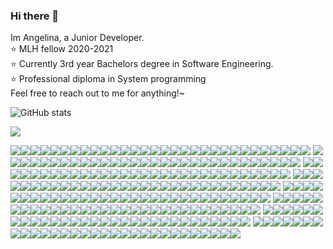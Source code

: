 ### Hi there 👋
Im Angelina, a Junior Developer.  
:star: MLH fellow 2020-2021  
:star: Currently 3rd year Bachelors degree in Software Engineering.  
:star: Professional diploma in System programming  
Feel free to reach out to me for anything!~

![GitHub stats](https://github-readme-stats.vercel.app/api?username=angelinag&show_icons=true&count_private=true&theme=synthwave)

![](https://profile-counter.glitch.me/angelinag/count.svg)

![](https://img.shields.io/badge/%20-%20-blue?style=flat-square&logo=angular&logoColor=blue)![](https://img.shields.io/badge/%20-%20-blue?style=flat-square&logo=angular&logoColor=blue)![](https://img.shields.io/badge/%20-%20-blue?style=flat-square&logo=angular&logoColor=blue)![](https://img.shields.io/badge/%20-%20-blue?style=flat-square&logo=angular&logoColor=blue)![](https://img.shields.io/badge/%20-%20-blue?style=flat-square&logo=angular&logoColor=blue)![](https://img.shields.io/badge/%20-%20-blue?style=flat-square&logo=angular&logoColor=blue)![](https://img.shields.io/badge/%20-%20-blue?style=flat-square&logo=angular&logoColor=blue)![](https://img.shields.io/badge/%20-%20-blue?style=flat-square&logo=angular&logoColor=blue)![](https://img.shields.io/badge/%20-%20-blue?style=flat-square&logo=angular&logoColor=blue)![](https://img.shields.io/badge/%20-%20-blue?style=flat-square&logo=angular&logoColor=blue)![](https://img.shields.io/badge/%20-%20-blue?style=flat-square&logo=angular&logoColor=blue)![](https://img.shields.io/badge/%20-%20-blue?style=flat-square&logo=angular&logoColor=blue)![](https://img.shields.io/badge/%20-%20-blue?style=flat-square&logo=angular&logoColor=blue)![](https://img.shields.io/badge/%20-%20-blue?style=flat-square&logo=angular&logoColor=blue)![](https://img.shields.io/badge/%20-%20-blue?style=flat-square&logo=angular&logoColor=blue)![](https://img.shields.io/badge/%20-%20-blue?style=flat-square&logo=angular&logoColor=blue)![](https://img.shields.io/badge/%20-%20-blue?style=flat-square&logo=angular&logoColor=blue)![](https://img.shields.io/badge/%20-%20-blue?style=flat-square&logo=angular&logoColor=blue)![](https://img.shields.io/badge/%20-%20-blue?style=flat-square&logo=angular&logoColor=blue)![](https://img.shields.io/badge/%20-%20-blue?style=flat-square&logo=angular&logoColor=blue)![](https://img.shields.io/badge/%20-%20-blue?style=flat-square&logo=angular&logoColor=blue)![](https://img.shields.io/badge/%20-%20-blue?style=flat-square&logo=angular&logoColor=blue)![](https://img.shields.io/badge/%20-%20-blue?style=flat-square&logo=angular&logoColor=blue)![](https://img.shields.io/badge/%20-%20-blue?style=flat-square&logo=angular&logoColor=blue)![](https://img.shields.io/badge/%20-%20-blue?style=flat-square&logo=angular&logoColor=blue)![](https://img.shields.io/badge/%20-%20-blue?style=flat-square&logo=angular&logoColor=blue)![](https://img.shields.io/badge/%20-%20-blue?style=flat-square&logo=angular&logoColor=blue)![](https://img.shields.io/badge/%20-%20-blue?style=flat-square&logo=angular&logoColor=blue)![](https://img.shields.io/badge/%20-%20-blue?style=flat-square&logo=angular&logoColor=blue)![](https://img.shields.io/badge/%20-%20-blue?style=flat-square&logo=angular&logoColor=blue)
![](https://img.shields.io/badge/%20-%20-blue?style=flat-square&logo=angular&logoColor=blue)![](https://img.shields.io/badge/%20-%20-blue?style=flat-square&logo=angular&logoColor=blue)![](https://img.shields.io/badge/%20-%20-blue?style=flat-square&logo=angular&logoColor=blue)![](https://img.shields.io/badge/%20-%20-blue?style=flat-square&logo=angular&logoColor=blue)![](https://img.shields.io/badge/%20-%20-yellow?style=flat-square&logo=angular&logoColor=yellow)![](https://img.shields.io/badge/%20-%20-yellow?style=flat-square&logo=angular&logoColor=yellow)![](https://img.shields.io/badge/%20-%20-yellow?style=flat-square&logo=angular&logoColor=yellow)![](https://img.shields.io/badge/%20-%20-yellow?style=flat-square&logo=angular&logoColor=yellow)![](https://img.shields.io/badge/%20-%20-blue?style=flat-square&logo=angular&logoColor=blue)![](https://img.shields.io/badge/%20-%20-blue?style=flat-square&logo=angular&logoColor=blue)![](https://img.shields.io/badge/%20-%20-yellow?style=flat-square&logo=angular&logoColor=yellow)![](https://img.shields.io/badge/%20-%20-yellow?style=flat-square&logo=angular&logoColor=yellow)![](https://img.shields.io/badge/%20-%20-yellow?style=flat-square&logo=angular&logoColor=yellow)![](https://img.shields.io/badge/%20-%20-yellow?style=flat-square&logo=angular&logoColor=yellow)![](https://img.shields.io/badge/%20-%20-yellow?style=flat-square&logo=angular&logoColor=yellow)![](https://img.shields.io/badge/%20-%20-blue?style=flat-square&logo=angular&logoColor=blue)![](https://img.shields.io/badge/%20-%20-yellow?style=flat-square&logo=angular&logoColor=yellow)![](https://img.shields.io/badge/%20-%20-yellow?style=flat-square&logo=angular&logoColor=yellow)![](https://img.shields.io/badge/%20-%20-yellow?style=flat-square&logo=angular&logoColor=yellow)![](https://img.shields.io/badge/%20-%20-yellow?style=flat-square&logo=angular&logoColor=yellow)![](https://img.shields.io/badge/%20-%20-yellow?style=flat-square&logo=angular&logoColor=yellow)[](https://img.shields.io/badge/%20-%20-blue?style=flat-square&logo=angular&logoColor=blue)![](https://img.shields.io/badge/%20-%20-blue?style=flat-square&logo=angular&logoColor=blue)![](https://img.shields.io/badge/%20-%20-yellow?style=flat-square&logo=angular&logoColor=yellow)![](https://img.shields.io/badge/%20-%20-yellow?style=flat-square&logo=angular&logoColor=yellow)![](https://img.shields.io/badge/%20-%20-yellow?style=flat-square&logo=angular&logoColor=yellow)![](https://img.shields.io/badge/%20-%20-yellow?style=flat-square&logo=angular&logoColor=yellow)![](https://img.shields.io/badge/%20-%20-yellow?style=flat-square&logo=angular&logoColor=yellow)![](https://img.shields.io/badge/%20-%20-blue?style=flat-square&logo=angular&logoColor=blue)![](https://img.shields.io/badge/%20-%20-blue?style=flat-square&logo=angular&logoColor=blue)![](https://img.shields.io/badge/%20-%20-blue?style=flat-square&logo=angular&logoColor=blue)
![](https://img.shields.io/badge/%20-%20-blue?style=flat-square&logo=angular&logoColor=blue)![](https://img.shields.io/badge/%20-%20-blue?style=flat-square&logo=angular&logoColor=blue)![](https://img.shields.io/badge/%20-%20-blue?style=flat-square&logo=angular&logoColor=blue)![](https://img.shields.io/badge/%20-%20-yellow?style=flat-square&logo=angular&logoColor=yellow)![](https://img.shields.io/badge/%20-%20-blue?style=flat-square&logo=angular&logoColor=blue)![](https://img.shields.io/badge/%20-%20-blue?style=flat-square&logo=angular&logoColor=blue)![](https://img.shields.io/badge/%20-%20-blue?style=flat-square&logo=angular&logoColor=blue)![](https://img.shields.io/badge/%20-%20-yellow?style=flat-square&logo=angular&logoColor=yellow)![](https://img.shields.io/badge/%20-%20-blue?style=flat-square&logo=angular&logoColor=blue)![](https://img.shields.io/badge/%20-%20-blue?style=flat-square&logo=angular&logoColor=blue)![](https://img.shields.io/badge/%20-%20-yellow?style=flat-square&logo=angular&logoColor=yellow)![](https://img.shields.io/badge/%20-%20-blue?style=flat-square&logo=angular&logoColor=blue)![](https://img.shields.io/badge/%20-%20-blue?style=flat-square&logo=angular&logoColor=blue)![](https://img.shields.io/badge/%20-%20-blue?style=flat-square&logo=angular&logoColor=blue)![](https://img.shields.io/badge/%20-%20-yellow?style=flat-square&logo=angular&logoColor=yellow)![](https://img.shields.io/badge/%20-%20-blue?style=flat-square&logo=angular&logoColor=blue)![](https://img.shields.io/badge/%20-%20-yellow?style=flat-square&logo=angular&logoColor=yellow)![](https://img.shields.io/badge/%20-%20-blue?style=flat-square&logo=angular&logoColor=blue)![](https://img.shields.io/badge/%20-%20-blue?style=flat-square&logo=angular&logoColor=blue)![](https://img.shields.io/badge/%20-%20-blue?style=flat-square&logo=angular&logoColor=blue)![](https://img.shields.io/badge/%20-%20-yellow?style=flat-square&logo=angular&logoColor=yellow)![](https://img.shields.io/badge/%20-%20-blue?style=flat-square&logo=angular&logoColor=blue)![](https://img.shields.io/badge/%20-%20-yellow?style=flat-square&logo=angular&logoColor=yellow)![](https://img.shields.io/badge/%20-%20-blue?style=flat-square&logo=angular&logoColor=blue)![](https://img.shields.io/badge/%20-%20-blue?style=flat-square&logo=angular&logoColor=blue)![](https://img.shields.io/badge/%20-%20-blue?style=flat-square&logo=angular&logoColor=blue)![](https://img.shields.io/badge/%20-%20-yellow?style=flat-square&logo=angular&logoColor=yellow)![](https://img.shields.io/badge/%20-%20-blue?style=flat-square&logo=angular&logoColor=blue)![](https://img.shields.io/badge/%20-%20-blue?style=flat-square&logo=angular&logoColor=blue)![](https://img.shields.io/badge/%20-%20-blue?style=flat-square&logo=angular&logoColor=blue)
![](https://img.shields.io/badge/%20-%20-blue?style=flat-square&logo=angular&logoColor=blue)![](https://img.shields.io/badge/%20-%20-blue?style=flat-square&logo=angular&logoColor=blue)![](https://img.shields.io/badge/%20-%20-blue?style=flat-square&logo=angular&logoColor=blue)![](https://img.shields.io/badge/%20-%20-yellow?style=flat-square&logo=angular&logoColor=yellow)![](https://img.shields.io/badge/%20-%20-blue?style=flat-square&logo=angular&logoColor=blue)![](https://img.shields.io/badge/%20-%20-blue?style=flat-square&logo=angular&logoColor=blue)![](https://img.shields.io/badge/%20-%20-blue?style=flat-square&logo=angular&logoColor=blue)![](https://img.shields.io/badge/%20-%20-yellow?style=flat-square&logo=angular&logoColor=yellow)![](https://img.shields.io/badge/%20-%20-blue?style=flat-square&logo=angular&logoColor=blue)![](https://img.shields.io/badge/%20-%20-blue?style=flat-square&logo=angular&logoColor=blue)![](https://img.shields.io/badge/%20-%20-yellow?style=flat-square&logo=angular&logoColor=yellow)![](https://img.shields.io/badge/%20-%20-blue?style=flat-square&logo=angular&logoColor=blue)![](https://img.shields.io/badge/%20-%20-blue?style=flat-square&logo=angular&logoColor=blue)![](https://img.shields.io/badge/%20-%20-blue?style=flat-square&logo=angular&logoColor=blue)![](https://img.shields.io/badge/%20-%20-yellow?style=flat-square&logo=angular&logoColor=yellow)![](https://img.shields.io/badge/%20-%20-blue?style=flat-square&logo=angular&logoColor=blue)![](https://img.shields.io/badge/%20-%20-yellow?style=flat-square&logo=angular&logoColor=yellow)![](https://img.shields.io/badge/%20-%20-blue?style=flat-square&logo=angular&logoColor=blue)![](https://img.shields.io/badge/%20-%20-blue?style=flat-square&logo=angular&logoColor=blue)![](https://img.shields.io/badge/%20-%20-blue?style=flat-square&logo=angular&logoColor=blue)![](https://img.shields.io/badge/%20-%20-yellow?style=flat-square&logo=angular&logoColor=yellow)![](https://img.shields.io/badge/%20-%20-blue?style=flat-square&logo=angular&logoColor=blue)![](https://img.shields.io/badge/%20-%20-yellow?style=flat-square&logo=angular&logoColor=yellow)![](https://img.shields.io/badge/%20-%20-yellow?style=flat-square&logo=angular&logoColor=yellow)![](https://img.shields.io/badge/%20-%20-yellow?style=flat-square&logo=angular&logoColor=yellow)![](https://img.shields.io/badge/%20-%20-yellow?style=flat-square&logo=angular&logoColor=yellow)![](https://img.shields.io/badge/%20-%20-yellow?style=flat-square&logo=angular&logoColor=yellow)![](https://img.shields.io/badge/%20-%20-blue?style=flat-square&logo=angular&logoColor=blue)![](https://img.shields.io/badge/%20-%20-blue?style=flat-square&logo=angular&logoColor=blue)![](https://img.shields.io/badge/%20-%20-blue?style=flat-square&logo=angular&logoColor=blue)
![](https://img.shields.io/badge/%20-%20-blue?style=flat-square&logo=angular&logoColor=blue)![](https://img.shields.io/badge/%20-%20-blue?style=flat-square&logo=angular&logoColor=blue)![](https://img.shields.io/badge/%20-%20-blue?style=flat-square&logo=angular&logoColor=blue)![](https://img.shields.io/badge/%20-%20-yellow?style=flat-square&logo=angular&logoColor=yellow)![](https://img.shields.io/badge/%20-%20-blue?style=flat-square&logo=angular&logoColor=blue)![](https://img.shields.io/badge/%20-%20-blue?style=flat-square&logo=angular&logoColor=blue)![](https://img.shields.io/badge/%20-%20-blue?style=flat-square&logo=angular&logoColor=blue)![](https://img.shields.io/badge/%20-%20-yellow?style=flat-square&logo=angular&logoColor=yellow)![](https://img.shields.io/badge/%20-%20-blue?style=flat-square&logo=angular&logoColor=blue)![](https://img.shields.io/badge/%20-%20-blue?style=flat-square&logo=angular&logoColor=blue)![](https://img.shields.io/badge/%20-%20-yellow?style=flat-square&logo=angular&logoColor=yellow)![](https://img.shields.io/badge/%20-%20-blue?style=flat-square&logo=angular&logoColor=blue)![](https://img.shields.io/badge/%20-%20-blue?style=flat-square&logo=angular&logoColor=blue)![](https://img.shields.io/badge/%20-%20-blue?style=flat-square&logo=angular&logoColor=blue)![](https://img.shields.io/badge/%20-%20-yellow?style=flat-square&logo=angular&logoColor=yellow)![](https://img.shields.io/badge/%20-%20-blue?style=flat-square&logo=angular&logoColor=blue)![](https://img.shields.io/badge/%20-%20-yellow?style=flat-square&logo=angular&logoColor=yellow)![](https://img.shields.io/badge/%20-%20-yellow?style=flat-square&logo=angular&logoColor=yellow)![](https://img.shields.io/badge/%20-%20-yellow?style=flat-square&logo=angular&logoColor=yellow)![](https://img.shields.io/badge/%20-%20-yellow?style=flat-square&logo=angular&logoColor=yellow)![](https://img.shields.io/badge/%20-%20-yellow?style=flat-square&logo=angular&logoColor=yellow)![](https://img.shields.io/badge/%20-%20-blue?style=flat-square&logo=angular&logoColor=blue)![](https://img.shields.io/badge/%20-%20-yellow?style=flat-square&logo=angular&logoColor=yellow)![](https://img.shields.io/badge/%20-%20-blue?style=flat-square&logo=angular&logoColor=blue)![](https://img.shields.io/badge/%20-%20-blue?style=flat-square&logo=angular&logoColor=blue)![](https://img.shields.io/badge/%20-%20-blue?style=flat-square&logo=angular&logoColor=blue)![](https://img.shields.io/badge/%20-%20-blue?style=flat-square&logo=angular&logoColor=blue)![](https://img.shields.io/badge/%20-%20-blue?style=flat-square&logo=angular&logoColor=blue)![](https://img.shields.io/badge/%20-%20-blue?style=flat-square&logo=angular&logoColor=blue)![](https://img.shields.io/badge/%20-%20-blue?style=flat-square&logo=angular&logoColor=blue)
![](https://img.shields.io/badge/%20-%20-blue?style=flat-square&logo=angular&logoColor=blue)![](https://img.shields.io/badge/%20-%20-blue?style=flat-square&logo=angular&logoColor=blue)![](https://img.shields.io/badge/%20-%20-blue?style=flat-square&logo=angular&logoColor=blue)![](https://img.shields.io/badge/%20-%20-blue?style=flat-square&logo=angular&logoColor=blue)![](https://img.shields.io/badge/%20-%20-yellow?style=flat-square&logo=angular&logoColor=yellow)![](https://img.shields.io/badge/%20-%20-yellow?style=flat-square&logo=angular&logoColor=yellow)![](https://img.shields.io/badge/%20-%20-yellow?style=flat-square&logo=angular&logoColor=yellow)![](https://img.shields.io/badge/%20-%20-blue?style=flat-square&logo=angular&logoColor=blue)![](https://img.shields.io/badge/%20-%20-yellow?style=flat-square&logo=angular&logoColor=yellow)![](https://img.shields.io/badge/%20-%20-blue?style=flat-square&logo=angular&logoColor=blue)![](https://img.shields.io/badge/%20-%20-yellow?style=flat-square&logo=angular&logoColor=yellow)![](https://img.shields.io/badge/%20-%20-blue?style=flat-square&logo=angular&logoColor=blue)![](https://img.shields.io/badge/%20-%20-blue?style=flat-square&logo=angular&logoColor=blue)![](https://img.shields.io/badge/%20-%20-blue?style=flat-square&logo=angular&logoColor=blue)![](https://img.shields.io/badge/%20-%20-yellow?style=flat-square&logo=angular&logoColor=yellow)![](https://img.shields.io/badge/%20-%20-blue?style=flat-square&logo=angular&logoColor=blue)![](https://img.shields.io/badge/%20-%20-blue?style=flat-square&logo=angular&logoColor=blue)![](https://img.shields.io/badge/%20-%20-blue?style=flat-square&logo=angular&logoColor=blue)![](https://img.shields.io/badge/%20-%20-blue?style=flat-square&logo=angular&logoColor=blue)![](https://img.shields.io/badge/%20-%20-blue?style=flat-square&logo=angular&logoColor=blue)![](https://img.shields.io/badge/%20-%20-yellow?style=flat-square&logo=angular&logoColor=yellow)![](https://img.shields.io/badge/%20-%20-blue?style=flat-square&logo=angular&logoColor=blue)![](https://img.shields.io/badge/%20-%20-yellow?style=flat-square&logo=angular&logoColor=yellow)![](https://img.shields.io/badge/%20-%20-yellow?style=flat-square&logo=angular&logoColor=yellow)![](https://img.shields.io/badge/%20-%20-yellow?style=flat-square&logo=angular&logoColor=yellow)![](https://img.shields.io/badge/%20-%20-yellow?style=flat-square&logo=angular&logoColor=yellow)![](https://img.shields.io/badge/%20-%20-yellow?style=flat-square&logo=angular&logoColor=yellow)![](https://img.shields.io/badge/%20-%20-blue?style=flat-square&logo=angular&logoColor=blue)![](https://img.shields.io/badge/%20-%20-blue?style=flat-square&logo=angular&logoColor=blue)![](https://img.shields.io/badge/%20-%20-blue?style=flat-square&logo=angular&logoColor=blue)
![](https://img.shields.io/badge/%20-%20-blue?style=flat-square&logo=angular&logoColor=blue)![](https://img.shields.io/badge/%20-%20-blue?style=flat-square&logo=angular&logoColor=blue)![](https://img.shields.io/badge/%20-%20-blue?style=flat-square&logo=angular&logoColor=blue)![](https://img.shields.io/badge/%20-%20-blue?style=flat-square&logo=angular&logoColor=blue)![](https://img.shields.io/badge/%20-%20-blue?style=flat-square&logo=angular&logoColor=blue)![](https://img.shields.io/badge/%20-%20-blue?style=flat-square&logo=angular&logoColor=blue)![](https://img.shields.io/badge/%20-%20-blue?style=flat-square&logo=angular&logoColor=blue)![](https://img.shields.io/badge/%20-%20-blue?style=flat-square&logo=angular&logoColor=blue)![](https://img.shields.io/badge/%20-%20-blue?style=flat-square&logo=angular&logoColor=blue)![](https://img.shields.io/badge/%20-%20-blue?style=flat-square&logo=angular&logoColor=blue)![](https://img.shields.io/badge/%20-%20-blue?style=flat-square&logo=angular&logoColor=blue)![](https://img.shields.io/badge/%20-%20-blue?style=flat-square&logo=angular&logoColor=blue)![](https://img.shields.io/badge/%20-%20-blue?style=flat-square&logo=angular&logoColor=blue)![](https://img.shields.io/badge/%20-%20-blue?style=flat-square&logo=angular&logoColor=blue)![](https://img.shields.io/badge/%20-%20-blue?style=flat-square&logo=angular&logoColor=blue)![](https://img.shields.io/badge/%20-%20-blue?style=flat-square&logo=angular&logoColor=blue)![](https://img.shields.io/badge/%20-%20-yellow?style=flat-square&logo=angular&logoColor=yellow)![](https://img.shields.io/badge/%20-%20-blue?style=flat-square&logo=angular&logoColor=blue)![](https://img.shields.io/badge/%20-%20-blue?style=flat-square&logo=angular&logoColor=blue)![](https://img.shields.io/badge/%20-%20-blue?style=flat-square&logo=angular&logoColor=blue)![](https://img.shields.io/badge/%20-%20-yellow?style=flat-square&logo=angular&logoColor=yellow)![](https://img.shields.io/badge/%20-%20-blue?style=flat-square&logo=angular&logoColor=blue)![](https://img.shields.io/badge/%20-%20-blue?style=flat-square&logo=angular&logoColor=blue)![](https://img.shields.io/badge/%20-%20-blue?style=flat-square&logo=angular&logoColor=blue)![](https://img.shields.io/badge/%20-%20-blue?style=flat-square&logo=angular&logoColor=blue)![](https://img.shields.io/badge/%20-%20-blue?style=flat-square&logo=angular&logoColor=blue)![](https://img.shields.io/badge/%20-%20-blue?style=flat-square&logo=angular&logoColor=blue)![](https://img.shields.io/badge/%20-%20-blue?style=flat-square&logo=angular&logoColor=blue)![](https://img.shields.io/badge/%20-%20-blue?style=flat-square&logo=angular&logoColor=blue)![](https://img.shields.io/badge/%20-%20-blue?style=flat-square&logo=angular&logoColor=blue)
![](https://img.shields.io/badge/%20-%20-blue?style=flat-square&logo=angular&logoColor=blue)![](https://img.shields.io/badge/%20-%20-blue?style=flat-square&logo=angular&logoColor=blue)![](https://img.shields.io/badge/%20-%20-blue?style=flat-square&logo=angular&logoColor=blue)![](https://img.shields.io/badge/%20-%20-blue?style=flat-square&logo=angular&logoColor=blue)![](https://img.shields.io/badge/%20-%20-blue?style=flat-square&logo=angular&logoColor=blue)![](https://img.shields.io/badge/%20-%20-blue?style=flat-square&logo=angular&logoColor=blue)![](https://img.shields.io/badge/%20-%20-blue?style=flat-square&logo=angular&logoColor=blue)![](https://img.shields.io/badge/%20-%20-blue?style=flat-square&logo=angular&logoColor=blue)![](https://img.shields.io/badge/%20-%20-blue?style=flat-square&logo=angular&logoColor=blue)![](https://img.shields.io/badge/%20-%20-blue?style=flat-square&logo=angular&logoColor=blue)![](https://img.shields.io/badge/%20-%20-blue?style=flat-square&logo=angular&logoColor=blue)![](https://img.shields.io/badge/%20-%20-blue?style=flat-square&logo=angular&logoColor=blue)![](https://img.shields.io/badge/%20-%20-blue?style=flat-square&logo=angular&logoColor=blue)![](https://img.shields.io/badge/%20-%20-blue?style=flat-square&logo=angular&logoColor=blue)![](https://img.shields.io/badge/%20-%20-blue?style=flat-square&logo=angular&logoColor=blue)![](https://img.shields.io/badge/%20-%20-blue?style=flat-square&logo=angular&logoColor=blue)![](https://img.shields.io/badge/%20-%20-yellow?style=flat-square&logo=angular&logoColor=yellow)![](https://img.shields.io/badge/%20-%20-yellow?style=flat-square&logo=angular&logoColor=yellow)![](https://img.shields.io/badge/%20-%20-yellow?style=flat-square&logo=angular&logoColor=yellow)![](https://img.shields.io/badge/%20-%20-yellow?style=flat-square&logo=angular&logoColor=yellow)![](https://img.shields.io/badge/%20-%20-yellow?style=flat-square&logo=angular&logoColor=yellow)![](https://img.shields.io/badge/%20-%20-blue?style=flat-square&logo=angular&logoColor=blue)![](https://img.shields.io/badge/%20-%20-blue?style=flat-square&logo=angular&logoColor=blue)![](https://img.shields.io/badge/%20-%20-blue?style=flat-square&logo=angular&logoColor=blue)![](https://img.shields.io/badge/%20-%20-blue?style=flat-square&logo=angular&logoColor=blue)![](https://img.shields.io/badge/%20-%20-blue?style=flat-square&logo=angular&logoColor=blue)![](https://img.shields.io/badge/%20-%20-blue?style=flat-square&logo=angular&logoColor=blue)![](https://img.shields.io/badge/%20-%20-blue?style=flat-square&logo=angular&logoColor=blue)![](https://img.shields.io/badge/%20-%20-blue?style=flat-square&logo=angular&logoColor=blue)![](https://img.shields.io/badge/%20-%20-blue?style=flat-square&logo=angular&logoColor=blue)

<!--
**angelinag/angelinag** is a ✨ _special_ ✨ repository because its `README.md` (this file) appears on your GitHub profile.

Here are some ideas to get you started:

- 🔭 I’m currently working on ...
- 🌱 I’m currently learning ...
- 👯 I’m looking to collaborate on ...
- 🤔 I’m looking for help with ...
- 💬 Ask me about ...
- 📫 How to reach me: ...
- 😄 Pronouns: ...
- ⚡ Fun fact: ...
-->

